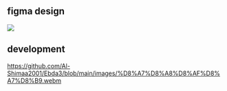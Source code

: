 ## figma design
![](https://github.com/Al-Shimaa2001/Ebda3/blob/main/images/Home.png)
## development 
https://github.com/Al-Shimaa2001/Ebda3/blob/main/images/%D8%A7%D8%A8%D8%AF%D8%A7%D8%B9.webm
